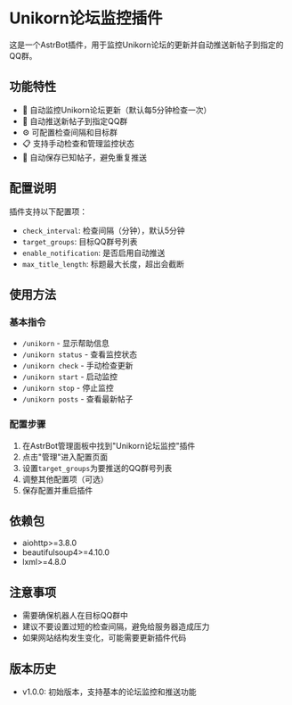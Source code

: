 # Unikorn论坛监控插件

这是一个AstrBot插件，用于监控Unikorn论坛的更新并自动推送新帖子到指定的QQ群。

## 功能特性

- 🔄 自动监控Unikorn论坛更新（默认每5分钟检查一次）
- 📱 自动推送新帖子到指定QQ群
- ⚙️ 可配置检查间隔和目标群
- 📋 支持手动检查和管理监控状态
- 💾 自动保存已知帖子，避免重复推送

## 配置说明

插件支持以下配置项：

- `check_interval`: 检查间隔（分钟），默认5分钟
- `target_groups`: 目标QQ群号列表
- `enable_notification`: 是否启用自动推送
- `max_title_length`: 标题最大长度，超出会截断

## 使用方法

### 基本指令

- `/unikorn` - 显示帮助信息
- `/unikorn status` - 查看监控状态
- `/unikorn check` - 手动检查更新
- `/unikorn start` - 启动监控
- `/unikorn stop` - 停止监控
- `/unikorn posts` - 查看最新帖子

### 配置步骤

1. 在AstrBot管理面板中找到"Unikorn论坛监控"插件
2. 点击"管理"进入配置页面
3. 设置`target_groups`为要推送的QQ群号列表
4. 调整其他配置项（可选）
5. 保存配置并重启插件

## 依赖包

- aiohttp>=3.8.0
- beautifulsoup4>=4.10.0
- lxml>=4.8.0

## 注意事项

- 需要确保机器人在目标QQ群中
- 建议不要设置过短的检查间隔，避免给服务器造成压力
- 如果网站结构发生变化，可能需要更新插件代码

## 版本历史

- v1.0.0: 初始版本，支持基本的论坛监控和推送功能
